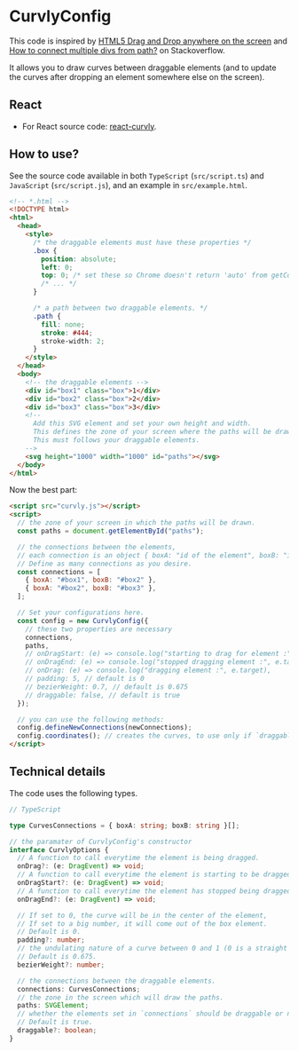 # CurvlyConfig

This code is inspired by [HTML5 Drag and Drop anywhere on the screen](https://stackoverflow.com/a/24497110/14522489) and [How to connect multiple divs from path?](https://stackoverflow.com/a/60187618/14522489) on Stackoverflow.

It allows you to draw curves between draggable elements (and to update the curves after dropping an element somewhere else on the screen).

## React

* For React source code: [react-curvly](/src/react-curvly/).

## How to use?

See the source code available in both `TypeScript` (`src/script.ts`) and `JavaScript` (`src/script.js`), and an example in `src/example.html`.

```html
<!-- *.html -->
<!DOCTYPE html>
<html>
  <head>
    <style>
      /* the draggable elements must have these properties */
      .box {
        position: absolute;
        left: 0;
        top: 0; /* set these so Chrome doesn't return 'auto' from getComputedStyle */
        /* ... */
      }

      /* a path between two draggable elements. */
      .path {
        fill: none;
        stroke: #444;
        stroke-width: 2;
      }
    </style>
  </head>
  <body>
    <!-- the draggable elements -->
    <div id="box1" class="box">1</div>
    <div id="box2" class="box">2</div>
    <div id="box3" class="box">3</div>
    <!--
      Add this SVG element and set your own height and width.
      This defines the zone of your screen where the paths will be drawn.
      This must follows your draggable elements.
    -->
    <svg height="1000" width="1000" id="paths"></svg>
  </body>
</html>
```

Now the best part:

```html
<script src="curvly.js"></script>
<script>
  // the zone of your screen in which the paths will be drawn.
  const paths = document.getElementById("paths");

  // the connections between the elements,
  // each connection is an object { boxA: "id of the element", boxB: "id of the linked element" }.
  // Define as many connections as you desire.
  const connections = [
    { boxA: "#box1", boxB: "#box2" },
    { boxA: "#box2", boxB: "#box3" },
  ];

  // Set your configurations here.
  const config = new CurvlyConfig({
    // these two properties are necessary
    connections,
    paths,
    // onDragStart: (e) => console.log("starting to drag for element :", e.target),
    // onDragEnd: (e) => console.log("stopped dragging element :", e.target),
    // onDrag: (e) => console.log("dragging element :", e.target),
    // padding: 5, // default is 0
    // bezierWeight: 0.7, // default is 0.675
    // draggable: false, // default is true
  });

  // you can use the following methods:
  config.defineNewConnections(newConnections);
  config.coordinates(); // creates the curves, to use only if `draggable` is set as `false`.
</script>
```

## Technical details

The code uses the following types.

```typescript
// TypeScript

type CurvesConnections = { boxA: string; boxB: string }[];

// the paramater of CurvlyConfig's constructor
interface CurvlyOptions {
  // A function to call everytime the element is being dragged.
  onDrag?: (e: DragEvent) => void;
  // A function to call everytime the element is starting to be dragged.
  onDragStart?: (e: DragEvent) => void;
  // A function to call everytime the element has stopped being dragged.
  onDragEnd?: (e: DragEvent) => void;

  // If set to 0, the curve will be in the center of the element,
  // If set to a big number, it will come out of the box element.
  // Default is 0.
  padding?: number;
  // the undulating nature of a curve between 0 and 1 (0 is a straight line).
  // Default is 0.675.
  bezierWeight?: number;

  // the connections between the draggable elements.
  connections: CurvesConnections;
  // the zone in the screen which will draw the paths.
  paths: SVGElement;
  // whether the elements set in `connections` should be draggable or not.
  // Default is true.
  draggable?: boolean;
}
```
